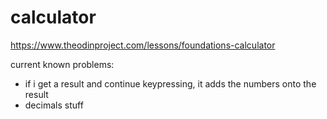 # calculator

https://www.theodinproject.com/lessons/foundations-calculator 


current known problems: 
- if i get a result and continue keypressing, it adds the numbers onto the result 
- decimals stuff 
